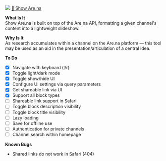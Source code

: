 ![](screenshot.png)
[🔗 Show Are.na](https://bryantwells.github.io/show-arena)

**What Is It**  
Show Are.na is built on top of the Are.na API, formatting a given channel's content into a lightweight slideshow.

**Why Is It**  
As research accumulates within a channel on the Are.na platform — this tool may be used as an aid in the presentation/articulation of a central idea.

**To Do**
* [x] Navigate with keyboard (l/r)
* [x] Toggle light/dark mode
* [x] Toggle show/hide UI
* [x] Configure UI settings via query parameters
* [x] Get shareable link via UI
* [x] Support all block types
* [ ] Shareable link support in Safari
* [ ] Toggle block description visibility
* [ ] Toggle block title visibility
* [ ] Lazy loading
* [ ] Save for offline use
* [ ] Authentication for private channels  
* [ ] Channel search within homepage 

**Known Bugs**
* Shared links do not work in Safari (404)